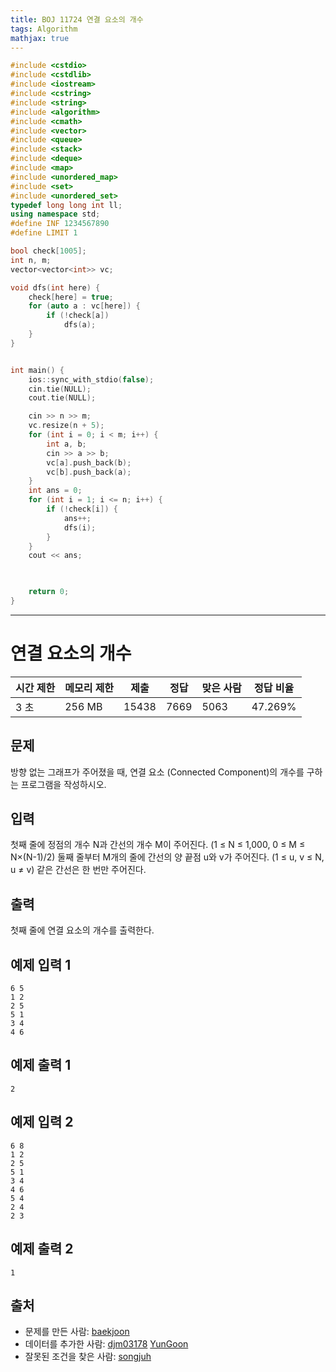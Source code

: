 ```yaml
---
title: BOJ 11724 연결 요소의 개수
tags: Algorithm
mathjax: true
---
```





```c++
#include <cstdio>
#include <cstdlib>
#include <iostream>
#include <cstring>
#include <string>
#include <algorithm>
#include <cmath>
#include <vector>
#include <queue>
#include <stack>
#include <deque>
#include <map>
#include <unordered_map>
#include <set>
#include <unordered_set>
typedef long long int ll;
using namespace std;
#define INF 1234567890
#define LIMIT 1

bool check[1005];
int n, m;
vector<vector<int>> vc;

void dfs(int here) {
	check[here] = true;
	for (auto a : vc[here]) {
		if (!check[a])
			dfs(a);
	}
}


int main() {
	ios::sync_with_stdio(false);
	cin.tie(NULL);
	cout.tie(NULL);

	cin >> n >> m;
	vc.resize(n + 5);
	for (int i = 0; i < m; i++) {
		int a, b;
		cin >> a >> b;
		vc[a].push_back(b);
		vc[b].push_back(a);
	}
	int ans = 0;
	for (int i = 1; i <= n; i++) {
		if (!check[i]) {
			ans++;
			dfs(i);
		}
	}
	cout << ans;
	


	return 0;
}


```





---

# 연결 요소의 개수

| 시간 제한 | 메모리 제한 | 제출  | 정답 | 맞은 사람 | 정답 비율 |
| --------- | ----------- | ----- | ---- | --------- | --------- |
| 3 초      | 256 MB      | 15438 | 7669 | 5063      | 47.269%   |

## 문제

방향 없는 그래프가 주어졌을 때, 연결 요소 (Connected Component)의 개수를 구하는 프로그램을 작성하시오.

## 입력

첫째 줄에 정점의 개수 N과 간선의 개수 M이 주어진다. (1 ≤ N ≤ 1,000, 0 ≤ M ≤ N×(N-1)/2) 둘째 줄부터 M개의 줄에 간선의 양 끝점 u와 v가 주어진다. (1 ≤ u, v ≤ N, u ≠ v) 같은 간선은 한 번만 주어진다.

## 출력

첫째 줄에 연결 요소의 개수를 출력한다.



## 예제 입력 1

```
6 5
1 2
2 5
5 1
3 4
4 6
```

## 예제 출력 1

```
2
```

## 예제 입력 2

```
6 8
1 2
2 5
5 1
3 4
4 6
5 4
2 4
2 3
```

## 예제 출력 2

```
1
```



## 출처

- 문제를 만든 사람: [baekjoon](https://www.acmicpc.net/user/baekjoon)
- 데이터를 추가한 사람: [djm03178](https://www.acmicpc.net/user/djm03178) [YunGoon](https://www.acmicpc.net/user/YunGoon)
- 잘못된 조건을 찾은 사람: [songjuh](https://www.acmicpc.net/user/songjuh)